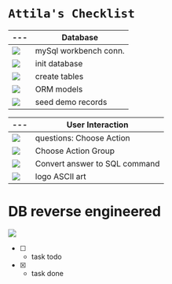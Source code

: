 `Attila's Checklist`
=======


|---|Database|
|---|---|
|![][1]|mySql workbench conn. |
|![][1]|init database |
|![][1]|create tables |
|![][1]|ORM models |
|![][1]|seed demo records |

|---|User Interaction|
|---|---|
|![][1]|questions: Choose Action |
|![][1]|Choose Action Group |
|![][0]|Convert answer to SQL command  |
|![][0]|logo ASCII art |


[0]: https://raw.githubusercontent.com/attila5287/img_readme/main/all/checkbox0.png
[1]: https://raw.githubusercontent.com/attila5287/img_readme/main/all/checkbox1.png


# DB reverse engineered
![][99]  

[99]: https://raw.githubusercontent.com/attila5287/employeemgr/main/Assets/reverse_eng.JPG



- [ ] - task todo
- [x] - task done
